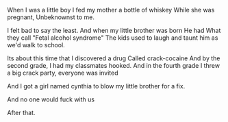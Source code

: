 When I was a little boy
I fed my mother a bottle of whiskey
While she was pregnant,
Unbeknownst to me.

I felt bad to say the least. 
And when my little brother was born
He had
What they call
"Fetal alcohol syndrome"
The kids used to laugh and taunt him as we'd walk to school.

Its about this time that I discovered a drug
Called crack-cocaine
And by the second grade, I had my classmates hooked.
And in the fourth grade I threw a big crack party,  everyone was invited

And I got a girl named cynthia to blow my little brother for a fix.

And no one would fuck with us

After that.


